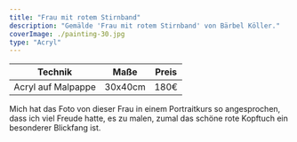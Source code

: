 ```yaml
---
title: "Frau mit rotem Stirnband"
description: "Gemälde 'Frau mit rotem Stirnband' von Bärbel Köller."
coverImage: ./painting-30.jpg
type: "Acryl"
---
```


| Technik         | Maße    | Preis |
|-----------------|---------|-------|
| Acryl auf Malpappe | 30x40cm | 180€  |


Mich hat das Foto von dieser Frau in einem Portraitkurs so angesprochen, dass ich viel Freude hatte, es zu malen, zumal das schöne rote Kopftuch ein besonderer Blickfang ist.